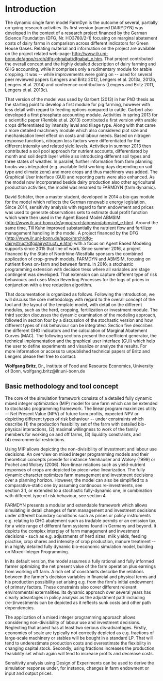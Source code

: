 # Introduction

The dynamic single farm model FarmDyn is the outcome of
several, partially on-going research activities. Its first version
(named DAIRYDYN) was developed in the context of a research project
financed by the German Science Foundation (DFG, Nr. HO3780/2-1) focusing
on marginal abatement costs of dairy farms in comparison across
different indicators for Green House Gases. Relating material and
information on the project are available on the project related
web-page:
<http://www.ilr.uni-bonn.de/agpo/rsrch/dfg-ghgabat/dfgabat_e.htm>. That
project contributed the overall concept and the highly detailed
description of dairy farming and GHG accounting, while it comprises only
a rudimentary module for arable cropping. It was -- while improvements
were going on -- used for several peer reviewed papers
(Lengers and Britz 2012,
Lengers et al. 2013a, 2013b, Lengers et al.
2014) and conference contributions (Lengers and
Britz 2011, Lengers et al. 2013c).

That version of the model was used by Garbert (2013) in
her PhD thesis as the starting point to develop a first module for pig
farming, however with less detail with regard to feeding options
compared to cattle. Garbert also developed a first
phosphate accounting module. Activities in spring 2013 for a scientific
paper (Remble et al. 2013) contributed a first version
with arable crops differentiated by intensity level and tillage type.
Along with that came a more detailed machinery module which also
considered plot size and mechanisation level effect on costs and labour
needs. Based on nitrogen response functions, nitrogen loss factors were
differentiated for the different intensity and related yield levels.
Activities in summer 2013 then contributed a soil pool approach for
nutrient accounts, differentiated by month and soil depth layer while
also introducing different soil types and three states of weather. In
parallel, further information from farm planning books was integrated
(e.g. available field working days depending on soil type and climate
zone) and more crops and thus machinery was added. The Graphical User
Interface (GUI) and reporting parts were also enhanced. As the model now
incorporated beside dairy production also other agricultural production
activities, the model was renamed to FARMDYN (farm dynamic).

David Schäfer, then a master student, developed in 2014 a bio-gas module
for the model which reflects the German renewable energy legislation.
Since 2014, sensitivity analysis with regard to farm endowment and
prices was used to generate observations sets to estimate dual profit
function which were then used in the Agent Based Model ABMSIM
(http://www.ilr.uni-bonn.de/agpo/rsrch/abmsim/abmsim\_e.htm). Around the
same time, Till Kuhn improved substantially the nutrient flow and
fertilizer management handling in the model. A project financed by the
DFG
(http://www.ilr.uni-bonn.de/agpo/rsrch/dfg-dairystruct/dfgdairystruct\_e.htm)
with a focus on Agent Based Modeling supports since 2015 that line of
work. Since summer 2016, a project financed by the State of
Nordrhine-Westfalia sponsors the combined application of crop-growth
models, FARMDYN and ABMSIM, focusing on nutrient flows on-farm and
between farms. In 2016, a stochastic programming extension with decision
tress where all variables are stage contingent was developed. That
extension can capture different type of risk behaviours and uses Mean
Reverting Processes for the logs of prices in conjunction with a tree
reduction algorithm.

That documentation is organized as follows. Following the introduction,
we will discuss the core methodology with regard to the overall concept
of the tool and the layout of the template model, with detail on the
different modules, such as the herd, cropping, fertilization or
investment module. The third section discusses the dynamic examination
of the modeling approach, followed in section four by a discussion of
the stochastic version and how different types of risk behaviour can be
integrated. Section five describes the different GHG indicators and the
calculation of Marginal Abatement Curves (MAC). The following sections
present the coefficient generator, the technical implementation and the
graphical user interface (GUI) which help the user to define experiments
and visualize or analyze the results. For more information or access to
unpublished technical papers of Britz and Lengers please feel free to
contact:

**Wolfgang Britz**, Dr., Institute of Food and Resource Economics,
University of Bonn, wolfgang.britz\@ilr.uni-bonn.de

## Basic methodology and tool concept


The core of the simulation framework consists of a detailed fully
dynamic mixed integer optimization (MIP) model for one farm which can be
extended to stochastic programming framework. The linear program
maximizes utility -- Net Present Value (NPV) of future farm profits,
expected NPV or depicting different types of risk behaviour -- under
constraints which describe (1) the production feasibility set of the
farm with detailed bio-physical interactions, (2) maximal willingness to
work of the family members for working on and off farms, (3) liquidity
constraints, and (4) environmental restrictions.

Using MIP allows depicting the non-divisibility of investment and labour
use decisions. An overview on mixed integer programming models and their
theoretical concepts provide for instance Nemhauser and
Wolsey (1999) or Pochet and
Wolsey (2006). Non-linear relations such as yield-nutrient
responses of crops are depicted by piece-wise linearization. The fully
dynamic character optimizes farm management and investment decisions
over a planning horizon. However, the model can also be simplified to a
comparative-static one by assuming continuous re-investments, see
section 3.1, or extended to a stochastic fully-dynamic one, in
combination with different type of risk behaviour, see section 4.

FARMDYN presents a modular and extendable framework which allows
simulating in detail changes of farm management and investment decisions
under different boundary conditions such as prices or policy instruments
e.g. relating to GHG abatement such as tradable permits or an emission
tax, for a wide range of different farm systems found in Germany and
beyond. It depicts the complex interplay of farm management and
investment decisions - such as e.g. adjustments of herd sizes, milk
yields, feeding practise, crop shares and intensity of crop production,
manure treatment -- in a highly detailed fully dynamic bio-economic
simulation model, building on Mixed-Integer Programming.

In its default version, the model assumes a fully rational and fully
informed farmer optimizing the net present value of the farm operation
plus earnings from working off farm. A rich set of constraints describe
the relations between the farmer's decision variables in financial and
physical terms and his production possibility set arising e.g. from the
firm's initial endowment of primary factors. These constraints also
cover different relevant environmental externalities. Its dynamic
approach over several years has clearly advantages in policy analysis as
the adjustment path including (re-)investments can be depicted as it
reflects sunk costs and other path dependencies.

The application of a mixed integer programming approach allows
considering non-divisibility of labour use and investment decisions.
Neglecting that aspect has at least two serious dis-advantages. Firstly,
economies of scale are typically not correctly depicted as e.g.
fractions of large-scale machinery or stables will be bought in a
standard LP. That will tend to underestimate production costs and
overestimate the flexibility in changing capital stock. Secondly, using
fractions increases the production feasibility set which again will tend
to increase profits and decrease costs.

Sensitivity analysis using Design of Experiments can be used to derive
the simulation response under, for instance, changes in farm endowment
or input and output prices.
